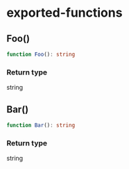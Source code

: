 # exported-functions

## Foo()

```typescript
function Foo(): string
```

### Return type

string


## Bar()

```typescript
function Bar(): string
```

### Return type

string


